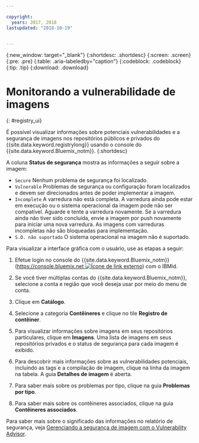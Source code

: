 ```yaml
---

copyright:
  years: 2017, 2018
lastupdated: "2018-10-19"


---
```


{:new_window: target="_blank"}
{:shortdesc: .shortdesc}
{:screen: .screen}
{:pre: .pre}
{:table: .aria-labeledby="caption"}
{:codeblock: .codeblock}
{:tip: .tip}
{:download: .download}

# Monitorando a vulnerabilidade de imagens
{: #registry_ui}

É possível visualizar informações sobre potenciais vulnerabilidades e a segurança de imagens nos repositórios públicos e privados do {{site.data.keyword.registrylong}} usando o console do {{site.data.keyword.Bluemix_notm}}.
{:shortdesc}

A coluna **Status de segurança** mostra as informações a seguir sobre a imagem:
- `Secure` Nenhum problema de segurança foi localizado.
- `Vulnerable` Problemas de segurança ou configuração foram localizados e devem ser direcionados antes de poder implementar a imagem.
- `Incomplete` A varredura não está completa. A varredura ainda pode estar em execução ou o sistema operacional da imagem pode não ser compatível. Aguarde e tente a varredura novamente. Se a varredura ainda não tiver sido concluída, envie a imagem por push novamente para iniciar uma nova varredura. As
imagens com varreduras incompletas não são bloqueadas para implementação.
- `S.O. não suportado` O sistema operacional na imagem não é suportado.

Para visualizar a interface gráfica com o usuário, use as etapas a seguir:

1. Efetue login no console do {{site.data.keyword.Bluemix_notm}}
([https://console.bluemix.net ![Ícone de link externo](../../icons/launch-glyph.svg "Íconede link externo")](https://console.bluemix.net)) com o IBMid.

2. Se você tiver múltiplas contas do {{site.data.keyword.Bluemix_notm}}, selecione a conta e região que você deseja usar por meio do menu de conta.
3. Clique em **Catálogo**.
4. Selecione a categoria **Contêineres** e clique no tile **Registro de contêiner**.
5. Para visualizar informações sobre imagens em seus repositórios particulares, clique em **Imagens**. Uma lista de imagens em seus repositórios privados e o status de segurança para cada imagem é exibido.
6. Para descobrir mais informações sobre as vulnerabilidades potenciais, incluindo as tags e a compilação de imagem, clique na linha da imagem na tabela. A guia **Detalhes de imagem** é aberta.
7. Para saber mais sobre os problemas por tipo, clique na guia **Problemas por tipo**.
8. Para saber mais sobre os contêineres associados, clique na guia **Contêineres associados**.

Para saber mais sobre o significado das informações no relatório de segurança, veja [Gerenciando a segurança de imagem com o Vulnerability Advisor](/docs/services/va/va_index.html).
